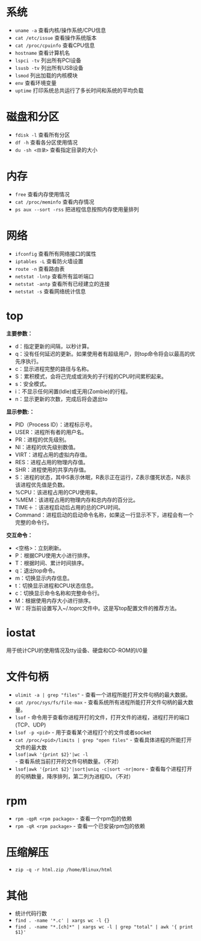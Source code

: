 # 系统

  - `uname -a` 查看内核/操作系统/CPU信息
  - `cat /etc/issue` 查看操作系统版本
  - `cat /proc/cpuinfo` 查看CPU信息
  - `hostname` 查看计算机名
  - `lspci -tv` 列出所有PCI设备
  - `lsusb -tv` 列出所有USB设备
  - `lsmod` 列出加载的内核模块
  - `env` 查看环境变量
  - `uptime` 打印系统总共运行了多长时间和系统的平均负载

# 磁盘和分区

  - `fdisk -l` 查看所有分区
  - `df -h` 查看各分区使用情况
  - `du -sh <目录>` 查看指定目录的大小

# 内存

  - `free` 查看内存使用情况
  - `cat /proc/meminfo` 查看内存情况
  - `ps aux --sort -rss` 把进程信息按照内存使用量排列

# 网络

  - `ifconfig` 查看所有网络接口的属性
  - `iptables -L` 查看防火墙设置
  - `route -n` 查看路由表
  - `netstat -lntp` 查看所有监听端口
  - `netstat -antp` 查看所有已经建立的连接
  - `netstat -s` 查看网络统计信息

# top

**主要参数：**

  - d：指定更新的间隔，以秒计算。
  - q：没有任何延迟的更新。如果使用者有超级用户，则top命令将会以最高的优先序执行。
  - c：显示进程完整的路径与名称。
  - S：累积模式，会将己完成或消失的子行程的CPU时间累积起来。
  - s：安全模式。
  - i：不显示任何闲置(Idle)或无用(Zombie)的行程。
  - n：显示更新的次数，完成后将会退出to

**显示参数:：**

  - PID（Process ID）：进程标示号。
  - USER：进程所有者的用户名。
  - PR：进程的优先级别。
  - NI：进程的优先级别数值。
  - VIRT：进程占用的虚拟内存值。
  - RES：进程占用的物理内存值。
  - SHR：进程使用的共享内存值。
  - S：进程的状态，其中S表示休眠，R表示正在运行，Z表示僵死状态，N表示该进程优先值是负数。
  - %CPU：该进程占用的CPU使用率。
  - %MEM：该进程占用的物理内存和总内存的百分比。
  - TIME＋：该进程启动后占用的总的CPU时间。
  - Command：进程启动的启动命令名称，如果这一行显示不下，进程会有一个完整的命令行。

**交互命令：**

  - <空格>：立刻刷新。
  - P：根据CPU使用大小进行排序。
  - T：根据时间、累计时间排序。
  - q：退出top命令。
  - m：切换显示内存信息。
  - t：切换显示进程和CPU状态信息。
  - c：切换显示命令名称和完整命令行。
  - M：根据使用内存大小进行排序。
  - W：将当前设置写入~/.toprc文件中。这是写top配置文件的推荐方法。

# iostat

用于统计CPU的使用情况及tty设备、硬盘和CD-ROM的I/0量

# 文件句柄

  - `ulimit -a | grep "files"` - 查看一个进程所能打开文件句柄的最大数据。
  - `cat /proc/sys/fs/file-max` - 查看系统所有进程所能打开文件句柄的最大数量。
  - `lsof` - 命令用于查看你进程开打的文件，打开文件的进程，进程打开的端口(TCP、UDP)
  - `lsof -p <pid>` - 用于查看某个进程打个的文件或者socket
  - `cat /proc/<pid>/limits | grep "open files"` - 查看具体进程的所能打开文件的最大数
  - `lsof|awk '{print $2}'|wc -l` - 查看系统当前打开的文件句柄数量。（不对）
  - `lsof|awk '{print $2}'|sort|uniq -c|sort -nr|more` - 查看每个进程打开的句柄数量，降序排列，第二列为进程ID。（不对）

# rpm

  - `rpm -qpR <rpm package>` - 查看一个rpm包的依赖
  - `rpm -qR <rpm package>` - 查看一个已安装rpm包的依赖

# 压缩解压

  - `zip -q -r html.zip /home/Blinux/html`

# 其他

  - 统计代码行数
  - `find . -name '*.c' | xargs wc -l {}`
  - `find . -name "*.[ch]*" | xargs wc -l | grep "total" | awk '{ print $1}'`
